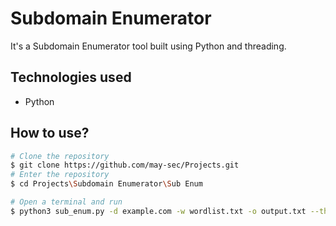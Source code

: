 # Subdomain Enumerator

It's a Subdomain Enumerator tool built using Python and threading.

## Technologies used

* Python

## How to use?
```bash
# Clone the repository
$ git clone https://github.com/may-sec/Projects.git
# Enter the repository
$ cd Projects\Subdomain Enumerator\Sub Enum

# Open a terminal and run
$ python3 sub_enum.py -d example.com -w wordlist.txt -o output.txt --threads 10

```
